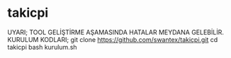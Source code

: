 # takicpi

UYARI;
TOOL GELİŞTİRME AŞAMASINDA HATALAR MEYDANA GELEBİLİR.
KURULUM KODLARI;
git clone https://github.com/swantex/takicpi.git
cd takicpi
bash kurulum.sh
